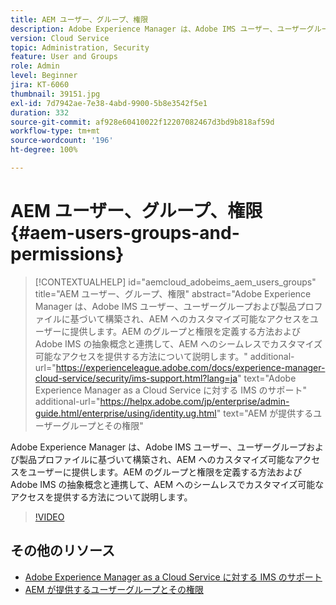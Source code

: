 ```yaml
---
title: AEM ユーザー、グループ、権限
description: Adobe Experience Manager は、Adobe IMS ユーザー、ユーザーグループおよび製品プロファイルに基づいて構築され、AEM へのカスタマイズ可能なアクセスをユーザーに提供します。AEM のグループと権限を定義する方法および Adobe IMS の抽象概念と連携して、AEM へのシームレスでカスタマイズ可能なアクセスを提供する方法について説明します。
version: Cloud Service
topic: Administration, Security
feature: User and Groups
role: Admin
level: Beginner
jira: KT-6060
thumbnail: 39151.jpg
exl-id: 7d7942ae-7e38-4abd-9900-5b8e3542f5e1
duration: 332
source-git-commit: af928e60410022f12207082467d3bd9b818af59d
workflow-type: tm+mt
source-wordcount: '196'
ht-degree: 100%

---
```


# AEM ユーザー、グループ、権限 {#aem-users-groups-and-permissions}

>[!CONTEXTUALHELP]
>id="aemcloud_adobeims_aem_users_groups"
>title="AEM ユーザー、グループ、権限"
>abstract="Adobe Experience Manager は、Adobe IMS ユーザー、ユーザーグループおよび製品プロファイルに基づいて構築され、AEM へのカスタマイズ可能なアクセスをユーザーに提供します。AEM のグループと権限を定義する方法および Adobe IMS の抽象概念と連携して、AEM へのシームレスでカスタマイズ可能なアクセスを提供する方法について説明します。"
>additional-url="https://experienceleague.adobe.com/docs/experience-manager-cloud-service/security/ims-support.html?lang=ja" text="Adobe Experience Manager as a Cloud Service に対する IMS のサポート"
>additional-url="https://helpx.adobe.com/jp/enterprise/admin-guide.html/enterprise/using/identity.ug.html" text="AEM が提供するユーザーグループとその権限"

Adobe Experience Manager は、Adobe IMS ユーザー、ユーザーグループおよび製品プロファイルに基づいて構築され、AEM へのカスタマイズ可能なアクセスをユーザーに提供します。AEM のグループと権限を定義する方法および Adobe IMS の抽象概念と連携して、AEM へのシームレスでカスタマイズ可能なアクセスを提供する方法について説明します。

>[!VIDEO](https://video.tv.adobe.com/v/39151?quality=12&learn=on)

## その他のリソース

+ [Adobe Experience Manager as a Cloud Service に対する IMS のサポート](https://experienceleague.adobe.com/docs/experience-manager-cloud-service/security/ims-support.html?lang=ja)
+ [AEM が提供するユーザーグループとその権限](https://experienceleague.adobe.com/docs/experience-manager-65/administering/security/security.html?lang=ja#built-in-users-and-groups)

